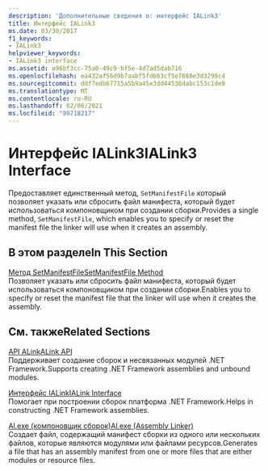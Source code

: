 ```yaml
---
description: 'Дополнительные сведения о: интерфейс IALink3'
title: Интерфейс IALink3
ms.date: 03/30/2017
f1_keywords:
- IALink3
helpviewer_keywords:
- IALink3 interface
ms.assetid: a96bf3cc-75a0-49c9-bf5e-4d7ad5dab716
ms.openlocfilehash: ea432af56d9b7aabf5fd663cf5e7688e3d3299c4
ms.sourcegitcommit: ddf7edb67715a5b9a45e3dd44536dabc153c1de0
ms.translationtype: MT
ms.contentlocale: ru-RU
ms.lasthandoff: 02/06/2021
ms.locfileid: "99718217"
---
```

# <a name="ialink3-interface"></a><span data-ttu-id="d8602-103">Интерфейс IALink3</span><span class="sxs-lookup"><span data-stu-id="d8602-103">IALink3 Interface</span></span>

<span data-ttu-id="d8602-104">Предоставляет единственный метод, `SetManifestFile` который позволяет указать или сбросить файл манифеста, который будет использоваться компоновщиком при создании сборки.</span><span class="sxs-lookup"><span data-stu-id="d8602-104">Provides a single method, `SetManifestFile`, which enables you to specify or reset the manifest file the linker will use when it creates an assembly.</span></span>  
  
## <a name="in-this-section"></a><span data-ttu-id="d8602-105">В этом разделе</span><span class="sxs-lookup"><span data-stu-id="d8602-105">In This Section</span></span>  

 [<span data-ttu-id="d8602-106">Метод SetManifestFile</span><span class="sxs-lookup"><span data-stu-id="d8602-106">SetManifestFile Method</span></span>](setmanifestfile-method.md)  
 <span data-ttu-id="d8602-107">Позволяет указать или сбросить файл манифеста, который будет использоваться компоновщиком при создании сборки.</span><span class="sxs-lookup"><span data-stu-id="d8602-107">Enables you to specify or reset the manifest file that the linker will use when it creates the assembly.</span></span>  
  
## <a name="related-sections"></a><span data-ttu-id="d8602-108">См. также</span><span class="sxs-lookup"><span data-stu-id="d8602-108">Related Sections</span></span>  

 [<span data-ttu-id="d8602-109">API ALink</span><span class="sxs-lookup"><span data-stu-id="d8602-109">ALink API</span></span>](index.md)  
 <span data-ttu-id="d8602-110">Поддерживает создание сборок и несвязанных модулей .NET Framework.</span><span class="sxs-lookup"><span data-stu-id="d8602-110">Supports creating .NET Framework assemblies and unbound modules.</span></span>  
  
 [<span data-ttu-id="d8602-111">Интерфейс IALink</span><span class="sxs-lookup"><span data-stu-id="d8602-111">IALink Interface</span></span>](ialink-interface.md)  
 <span data-ttu-id="d8602-112">Помогает при построении сборок платформа .NET Framework.</span><span class="sxs-lookup"><span data-stu-id="d8602-112">Helps in constructing .NET Framework assemblies.</span></span>  
  
 [<span data-ttu-id="d8602-113">Al.exe (компоновщик сборок)</span><span class="sxs-lookup"><span data-stu-id="d8602-113">Al.exe (Assembly Linker)</span></span>](../../tools/al-exe-assembly-linker.md)  
 <span data-ttu-id="d8602-114">Создает файл, содержащий манифест сборки из одного или нескольких файлов, которые являются модулями или файлами ресурсов.</span><span class="sxs-lookup"><span data-stu-id="d8602-114">Generates a file that has an assembly manifest from one or more files that are either modules or resource files.</span></span>
